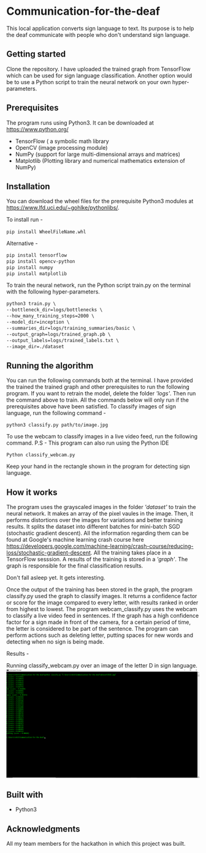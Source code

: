 # Communication-for-the-deaf
This local application converts sign language to text. Its purpose is to help the deaf communicate with people who don't understand sign language.
## Getting started
Clone the repository. I have uploaded the trained graph from TensorFlow which can be used for sign language classification. Another option would be to use a Python script to train the neural network on your own hyper-parameters.
## Prerequisites
The program runs using Python3. It can be downloaded at https://www.python.org/
* TensorFlow ( a symbolic math library 
* OpenCV (image processing module)
* NumPy (support for large multi-dimensional arrays and matrices)
* Matplotlib (Plotting library and numerical mathematics extension  of NumPy)
## Installation
You can download the wheel files for the prerequisite Python3 modules at https://www.lfd.uci.edu/~gohlke/pythonlibs/. 

To install run -

`pip install WheelFileName.whl`

Alternative - 

    pip install tensorflow
    pip install opencv-python
    pip install numpy
    pip install matplotlib

To train the neural network, run the Python script train.py on the terminal with the following hyper-parameters.

    python3 train.py \
    --bottleneck_dir=logs/bottlenecks \
    --how_many_training_steps=2000 \
    --model_dir=inception \
    --summaries_dir=logs/training_summaries/basic \
    --output_graph=logs/trained_graph.pb \
    --output_labels=logs/trained_labels.txt \
    --image_dir=./dataset
## Running the algorithm
You can run the following commands both at the terminal. I have provided the trained the trained graph and other prerequisites to run the following program. If you want to retrain the model, delete the folder *'logs'*. Then run the command above to train. All the commands below will only run if the prerequisites above have been satisfied. 
To classify images of sign language, run the following command -

    python3 classify.py path/to/image.jpg
To use the webcam to classify images in a live video feed, run the following command. P.S - This program can also run using the Python IDE

    Python classify_webcam.py
    
Keep your hand in the rectangle shown in the program for detecting sign language.
## How it works
The program uses the grayscaled images in the folder *'dataset'* to train the neural network. It makes an array of the pixel vaules in the image. Then, it performs distortions over the images for variations and better training results. It splits the dataset into different batches for  mini-batch SGD (stochastic gradient descent). All the information regarding them can be found at Google's machine learning crash course here https://developers.google.com/machine-learning/crash-course/reducing-loss/stochastic-gradient-descent.
All the training takes place in a TensorFlow sesssion. A results of the training is stored in a *'graph'*. The graph is responsible for the final classification results. 

Don't fall asleep yet. It gets interesting.

Once the output of the training has been stored in the graph, the program classify.py used the graph to classify images. It returns a confidence factor or score for the image compared to every letter, with results ranked in order from highest to lowest. The program webcam_classify.py uses the webcam to classify a live video feed in sentences. If the graph has a high confidence factor for a sign made in front of the camera, for a certain period of time, the letter is considered to be part of the sentence. The program can perform actions such as deleting letter, putting spaces for new words and detecting when no sign is being made.

Results - 

Running classify_webcam.py over an image of the letter D in sign language.\
![GitHub Logo](/Results/classify_image_result.png)

## Built with
* Python3
## Acknowledgments
All my team members for the hackathon in which this project was built.







